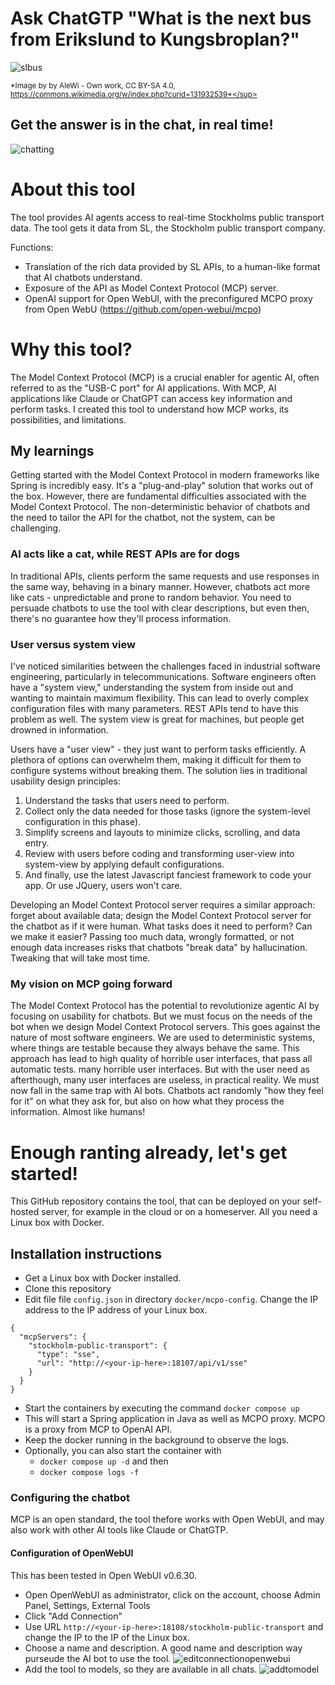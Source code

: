 # Ask ChatGTP "What is the next bus from Erikslund to Kungsbroplan?"
![slbus](https://github.com/user-attachments/assets/31bac689-3e99-4fc9-bab9-74e4d3bab13e)

<sup>*Image by by AleWi - Own work, CC BY-SA 4.0, https://commons.wikimedia.org/w/index.php?curid=131932539*</sup>

## Get the answer is in the chat, in real time! 
![chatting](https://github.com/user-attachments/assets/0bc9a190-0b1a-4e2e-adba-00db1e2ff092)

# About this tool
The tool provides AI agents access to real-time Stockholms public transport data. 
The tool gets it data from SL, the Stockholm public transport company. 

Functions:
- Translation of the rich data provided by SL APIs, to a human-like format that AI chatbots understand.
- Exposure of the API as Model Context Protocol (MCP) server.
- OpenAI support for Open WebUI, with the preconfigured MCPO proxy from Open WebU (https://github.com/open-webui/mcpo)

# Why this tool? 
The Model Context Protocol (MCP) is a crucial enabler for agentic AI, often referred to as the "USB-C port" for AI applications. With MCP, AI applications like Claude or ChatGPT can access key information and perform tasks. I created this tool to understand how MCP works, its possibilities, and limitations. 

## My learnings 
Getting started with the Model Context Protocol in modern frameworks like Spring is incredibly easy. It's a "plug-and-play" solution that works out of the box. 
However, there are fundamental difficulties associated with the Model Context Protocol. The non-deterministic behavior of chatbots and the need to tailor the API for the chatbot, not the system, can be challenging. 

### AI acts like a cat, while REST APIs are for dogs 
In traditional APIs, clients perform the same requests and use responses in the same way, behaving in a binary manner. However, chatbots act more like cats - unpredictable and prone to random behavior. You need to persuade chatbots to use the tool with clear descriptions, but even then, there's no guarantee how they'll process information. 

### User versus system view 
I've noticed similarities between the challenges faced in industrial software engineering, particularly in telecommunications. Software engineers often have a "system view," understanding the system from inside out and wanting to maintain maximum flexibility. This can lead to overly complex configuration files with many parameters. REST APIs tend to have this problem as well. The system view is great for machines, but people get drowned in information.

Users have a "user view" - they just want to perform tasks efficiently. A plethora of options can overwhelm them, making it difficult for them to configure systems without breaking them. 
The solution lies in traditional usability design principles: 
1.	Understand the tasks that users need to perform.
2.	Collect only the data needed for those tasks (ignore the system-level configuration in this phase).
3.	Simplify screens and layouts to minimize clicks, scrolling, and data entry.
4.	Review with users before coding and transforming user-view into system-view by applying default configurations.
5.	And finally, use the latest Javascript fanciest framework to code your app. Or use JQuery, users won't care.

Developing an Model Context Protocol server requires a similar approach: forget about available data; design the Model Context Protocol server for the chatbot as if it were human. What tasks does it need to perform? Can we make it easier? Passing too much data, wrongly formatted, or not enough data increases risks that chatbots "break data" by hallucination. Tweaking that will take most time. 

### My vision on MCP going forward 
The Model Context Protocol has the potential to revolutionize agentic AI by focusing on usability for chatbots. But we must focus on the needs of the bot when we design Model Context Protocol servers. This goes against the nature of most software engineers. We are used to deterministic systems, where things are testable because they always behave the same. This approach has lead to high quality of horrible user interfaces, that pass all automatic tests. many horrible user interfaces. But with the user need as afterthough, many user interfaces are useless, in practical reality. We must now fall in the same trap with AI bots. Chatbots act randomly "how they feel for it" on what they ask for, but also on how what they process the information. Almost like humans!  

# Enough ranting already, let's get started!
This GitHub repository contains the tool, that can be deployed on your self-hosted server, for example in the cloud or on a homeserver. 
All you need a Linux box with Docker.

## Installation instructions
- Get a Linux box with Docker installed.
- Clone this repository
- Edit file file `config.json` in directory `docker/mcpo-config`. Change the IP address to the IP address of your Linux box.  
```
{
  "mcpServers": {
	"stockholm-public-transport": {
      "type": "sse",
      "url": "http://<your-ip-here>:18107/api/v1/sse"
    }
  }
}
```
- Start the containers by executing the command `docker compose up`
- This will start a Spring application in Java as well as MCPO proxy. MCPO is a proxy from MCP to OpenAI API.
- Keep the docker running in the background to observe the logs.
- Optionally, you can also start the container with
  - `docker compose up -d` and then
  - `docker compose logs -f`

### Configuring the chatbot
MCP is an open standard, the tool thefore works with Open WebUI, and may also work with other AI tools like Claude or ChatGTP. 

#### Configuration of OpenWebUI 
This has been tested in Open WebUI v0.6.30.
- Open OpenWebUI as administrator, click on the account, choose Admin Panel, Settings, External Tools
- Click "Add Connection" 
- Use URL `http://<your-ip-here>:18108/stockholm-public-transport` and change the IP to the IP of the Linux box. 
- Choose a name and description. A good name and description way purseude the AI bot to use the tool.
![editconnectionopenwebui](https://github.com/user-attachments/assets/a76e47c4-96bf-481e-9b4a-bfc6eb6d9f27)
- Add the tool to models, so they are available in all chats.
![addtomodel](https://github.com/user-attachments/assets/06a8390a-4fe2-4f8e-af5c-2f8767ef1bab)










